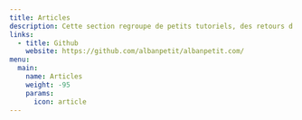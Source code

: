 ```yaml
---
title: Articles
description: Cette section regroupe de petits tutoriels, des retours d'expérience, et des informations que je collecte et produis au fur et à mesure du développement de mes projets. L'ensemble de ce contenu est éditable directement dans mon dépôt GitHub si vous estimez nécessaire d'apporter des corrections ou d'ajouter des éléments.
links:
  - title: Github
    website: https://github.com/albanpetit/albanpetit.com/
menu:
  main:
    name: Articles
    weight: -95
    params:
      icon: article
---
```

